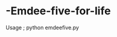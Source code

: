 # -Emdee-five-for-life

 <script src="https://www.hackthebox.eu/badge/309710"></script>
 
 Usage ;
  python emdeefive.py <port>
